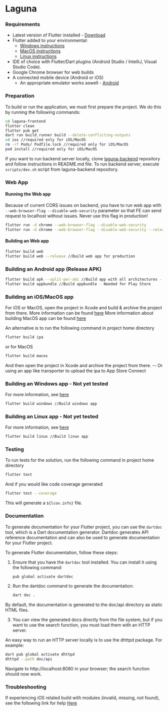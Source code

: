 # Laguna


### Requirements

- Latest version of Flutter installed - [Download][download]
- Flutter added to your environmental:
    - [Windows instructions][windows-environment]
    - [MacOS instructions][macos-environment]
    - [Linux instructions][linux-environment]
- IDE of choice with Flutter/Dart plugins (Android Studio / IntelliJ, Visual Studio Code).
- Google Chrome browser for web builds
- A connected mobile device (Android or iOS)
    - An appropriate emulator works aswell - [Android][android-emulator-guide]


### Preparation

To build or run the application, we must first prepare the project. We do this by running the following commands:

  ```sh
  cd laguna-frontend
  flutter clean
  flutter pub get
  dart run build_runner build --delete-conflicting-outputs
  cd ios //required only for iOS/MacOS
  rm -rf Pods/ Podfile.lock //required only for iOS/MacOS
  pod install //required only for iOS/MacOS
  ```

If you want to run backend server locally, clone [laguna-backend][laguna-backend] repository and follow instructions in README.md file.
To run backend server, execute `scripts/dev.sh` script from laguna-backend repository.

### Web App

#### Running the Web app
Because of current CORS issues on backend, you have to run web app with `--web-browser-flag --disable-web-security` 
parameter so that FE can send request to localhost without issues. Never use this flag in production!

```sh
flutter run -d chrome --web-browser-flag --disable-web-security
flutter run -d chrome --web-browser-flag --disable-web-security --release //Run release build of web app
```

#### Building an Web app
```sh
flutter build web
flutter build web --release //Build web app for production
```


### Building an Android app (Release APK)

```sh
flutter build apk --split-per-abi //Build app with all architectures - Mostly used for test builds
flutter build appbundle //Build appbundle - Needed for Play Store
```

### Building an iOS/MacOS app

For iOS or MacOS, open the project in Xcode and build & archive the project from there.
More information can be found [here][ios-build-guide]
More information about building MacOS app can be found [here][macos-build-guide]

An alternative is to run the following command in project home directory
```sh
flutter build ipa
```
or for MacOS
```sh
flutter build macos
```
And then open the project in Xcode and archive the project from there.
-- Or using an app like transporter to upload the ipa to App Store Connect

### Building an Windows app - Not yet tested
For more information, see [here][windows-build-guide]
```sh
flutter build windows //Build windows app 
```

### Building an Linux app - Not yet tested
For more information, see [here][linux-build-guide]
```sh
flutter build linux //Build linux app 
```

### Testing

To run tests for the solution, run the following command in project home directory
```sh
flutter test
```

And if you would like code coverage generated
```sh
flutter test --coverage
```
This will generate a `${lcov.info}` file.

### Documentation
To generate documentation for your Flutter project, you can use the `dartdoc` tool, which is a Dart documentation generator. Dartdoc generates API reference documentation and can also be used to generate documentation for your Flutter project.

To generate Flutter documentation, follow these steps:

1. Ensure that you have the `dartdoc` tool installed. You can install it using the following command:
    ```sh
    pub global activate dartdoc
    ```
   
2. Run the dartdoc command to generate the documentation:
    ```sh
    dart doc .
    ```
By default, the documentation is generated to the doc/api directory as static HTML files.

3. You can view the generated docs directly from the file system, but if you want to use the search function, you 
   must load them with an HTTP server.

An easy way to run an HTTP server locally is to use the dhttpd package. For example:
```sh
dart pub global activate dhttpd
dhttpd --path doc/api
```
Navigate to http://localhost:8080 in your browser; the search function should now work.

### Troubleshooting

If experiencing iOS related build with modules (invalid, missing, not found), see the following link for help [Here][ios-pods-cleaning]


[//]: # (Links and references)

[download]: <https://docs.flutter.dev/get-started/install>
[windows-environment]: <https://flutter.dev/docs/get-started/install/windows#update-your-path>
[macos-environment]: <https://docs.flutter.dev/get-started/install/macos#update-your-path>
[linux-environment]: <https://docs.flutter.dev/get-started/install/linux#update-your-path>
[android-emulator-guide]: <https://flutter.dev/docs/get-started/install/windows#set-up-the-android-emulator>
[android-build-guide]: <https://flutter.dev/docs/deployment/android>
[ios-build-guide]: <https://flutter.dev/docs/deployment/ios>
[macos-build-guide]: <https://docs.flutter.dev/deployment/macos>
[linux-build-guide]: <https://docs.flutter.dev/deployment/linux>
[windows-build-guide]: <https://flutter.dev/docs/deployment/windows>
[web-build-guide]: <https://docs.flutter.dev/deployment/web>
[ios-pods-cleaning]: <https://github.com/flutter/flutter/issues/41383#issuecomment-549432413>
[laguna-backend]: <https://github.com/SloveniaEngineering/laguna-backend>
